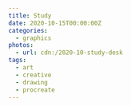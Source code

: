 ```yaml
---
title: Study
date: 2020-10-15T00:00:00Z
categories:
  - graphics
photos:
  - url: cdn:/2020-10-study-desk
tags:
  - art
  - creative
  - drawing
  - procreate
---
```

